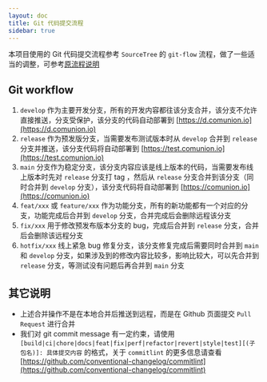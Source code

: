 ```yaml
---
layout: doc
title: Git 代码提交流程
sidebar: true
---
```


本项目使用的 Git 代码提交流程参考 `SourceTree` 的 `git-flow` 流程，做了一些适当的调整，可参考[原流程说明](https://www.jianshu.com/p/8a3988057d0f)

## Git workflow

1. `develop` 作为主要开发分支，所有的开发内容都往该分支合并，该分支不允许直接推送，分支受保护，该分支的代码自动部署到 [https://d.comunion.io](https://d.comunion.io)
2. `release` 作为预发版分支，当需要发布测试版本时从 `develop` 合并到 `release` 分支并推送，该分支代码将自动部署到 [https://test.comunion.io](https://test.comunion.io)
3. `main` 分支作为稳定分支，该分支内容应该是线上版本的代码，当需要发布线上版本时先对 `release` 分支打 tag ，然后从 `release` 分支合并到该分支（同时合并到 `develop` 分支），该分支代码将自动部署到 [https://comunion.io](https://comunion.io)
4. `feat/xxx` 或 `feature/xxx` 作为功能分支，所有的新功能都有一个对应的分支，功能完成后合并到 `develop` 分支，合并完成后会删除远程该分支
5. `fix/xxx` 用于修改预发布版本分支的 bug，完成后合并到 `release` 分支，合并后会删除该远程分支
6. `hotfix/xxx` 线上紧急 bug 修复分支，该分支修复完成后需要同时合并到 `main` 和 `develop` 分支，如果涉及到的修改内容比较多，影响比较大，可以先合并到 `release` 分支，等测试没有问题后再合并到 `main` 分支

## 其它说明

- 上述合并操作不是在本地合并后推送到远程，而是在 Github 页面提交 `Pull Request` 进行合并
- 我们对 git commit message 有一定约束，请使用 `[build|ci|chore|docs|feat|fix|perf|refactor|revert|style|test][(子包名)]: 具体提交内容` 的格式，关于 `commitlint` 的更多信息请查看[https://github.com/conventional-changelog/commitlint](https://github.com/conventional-changelog/commitlint)
